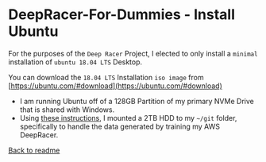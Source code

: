 # **DeepRacer-For-Dummies - Install Ubuntu**

For the purposes of the `Deep Racer` Project, I elected to only install a `minimal` installation of `ubuntu 18.04 LTS` Desktop.

You can download the `18.04 LTS` Installation `iso image` from [https://ubuntu.com/#download](https://ubuntu.com/#download)

* I am running Ubuntu off of a 128GB Partition of my primary NVMe Drive that is shared with Windows.
* Using [these instructions](./docs/mount_drive.md), I mounted a 2TB HDD to my `~/git` folder, specifically to handle the data generated by training my AWS DeepRacer.

[Back to readme](../README.md)
